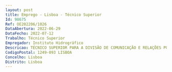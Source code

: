 ```yaml
--- 
layout: post
title: Emprego - Lisboa - Técnico Superior
Id: 98675
Ref: OE202206/1026
DataAbertura: 2022-06-29
DataFecho: 2022-07-12
Trabalho: Técnico Superior
Empregador: Instituto Hidrográfico
Descricao: TÉCNICO SUPERIOR PARA A DIVISÃO DE COMUNICAÇÃO E RELAÇÕES PÚBLICAS DA DIREÇÃO DE DOCUMENTAÇÃO DO INSTITUTO HIDROGRÁFICO
CodigoPostal: 1249-093 LISBOA
Concelho: Lisboa
Distrito: Lisboa
--- 
```

